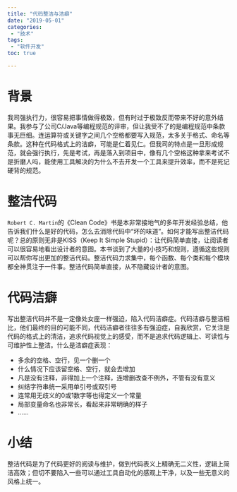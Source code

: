 ```yaml
---
title: "代码整洁与洁癖"
date: "2019-05-01"
categories:
 - "技术"
tags:
 - "软件开发"
toc: true

---
```


# 背景

我司强执行力，很容易把事情做得极致，但有时过于极致反而带来不好的意外结果。我参与了公司C/Java等编程规范的评审，但让我受不了的是编程规范中条款事无巨细。连运算符或关键字之间几个空格都要写入规范，太多关于格式、命名等条款。这种在代码格式上的洁癖，可能是仁着见仁。但我司的特点是一旦形成规范，就会强行执行，先是考试，再是落入到项目中，像有几个空格这种拿来考试不是折磨人吗，能使用工具解决的为什么不去开发一个工具来提升效率，而不是死记硬背的规范。
<!--more-->

# 整洁代码

`Robert C. Martin`的《Clean Code》书是本非常接地气的多年开发经验总结，他告诉我们什么是好的代码，怎么去消除代码中“坏的味道”。如何才能写出整洁代码呢？总的原则无非是KISS（Keep It Simple Stupid）：让代码简单直接，让阅读者可以很容易地看出设计者的意图。本书谈到了大量的小技巧和规则，遵循这些规则可以帮你写出更加的整洁代码。整洁代码力求集中，每个函数、每个类和每个模块都全神贯注于一件事。整洁代码简单直接，从不隐藏设计者的意图。

# 代码洁癖

写出整洁代码并不是一定像处女座一样强迫，陷入代码洁癖症。代码洁癖与整洁相比，他们最终的目的可能不同，代码洁癖者往往多有强迫症，自我欣赏，它关注是代码的格式上的清洁，追求代码视觉上的感受，而不是追求代码逻辑上、可读性与可维护性上整洁。什么是洁癖症表现：
 
  - 多余的空格、空行，见一个删一个
  - 什么情况下应该留空格、空行，就会去增加
  - 凡是没有注释，非得加上一个注释，连增删改查不例外，不管有没有意义
  - 纠结字符串统一采用单引号或双引号
  - 连常用无歧义的0或1数字等也得定义一个常量
  - 局部变量命名也非常长，看起来非常明确的样子
  - ......

# 小结

整洁代码是为了代码更好的阅读与维护，做到代码表义上精确无二义性，逻辑上简洁高效；但切不要陷入一些可以通过工具自动化的感观上干净，以及一些无意义的风格上统一。